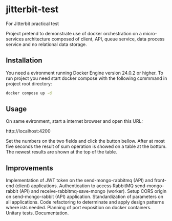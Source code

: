 # jitterbit-test
For Jitterbit  practical test

Project pretend to demonstrate use of docker orchestration on a micro-services architecture composed of client, 
API, queue service, data process service and no relational data storage.

## Installation

You need a evironment running Docker Engine version 24.0.2 or higher.
To run project you need start docker compose with the following commmand in project root directory: 

```bash
docker compose up -d
```

## Usage

On same evironment, start a internet browser and open this URL:

http://localhost:4200

Set the numbers on the two fields and click the button bellow.
After at most five seconds the result of sum operation is showed on a table at the bottom.
The newest results are shown at the top of the table.

## Improvements

Implementation of JWT token on the send-mongo-rabbitmq (API) and front-end (client) applications.
Authentication to access RabbitMQ send-mongo-rabbit (API) and receive-rabbitmq-save-mongo (worker).
Setup CORS origin on send-mongo-rabbit (API) application.
Standardization of parameters on all applications.
Code refactoring to determinate and apply design patterns where ists needed. 
Planning of port exposition on docker containers.
Unitary tests.
Documentation.
